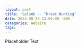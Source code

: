 ```yaml
---
layout: post
title: "Splunk -- Threat Hunting"
date: 2023-08-24 12:00:00 -500
categories: Website
tags: 
---
```


Placeholder Text